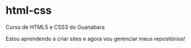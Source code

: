 # html-css
 Curso de HTML5 e CSS3 do Guanabara 

Estou aprendendo a criar sites e agora vou gerenciar meus repositórios!